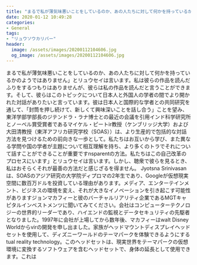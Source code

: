 ```yaml
---
title: "まるで私が薄気味悪いことをしているのか、あの人たちに対して何かを持っているかのようではありません」とリュウセイは言います。"
date: 2020-01-12 10:49:28
categories:
- General
tags:
- "リュウソウカリバー"
header:
  image: /assets/images/20200112104606.jpg
  og_image: /assets/images/20200112104606.jpg
---
```


まるで私が薄気味悪いことをしているのか、あの人たちに対して何かを持っているかのようではありません」とリュウセイは言います。私は彼らの作品を読んだふりをするつもりはありませんが、彼らは私の作品を読んだと言うことができます。そして、彼らはこのトピックについて日本人と外国人の学者の間でより開かれた対話がありたいと言っています。彼は日本人と国際的な学者との共同研究を通して、「封筒を押し続けて、新しくて興味深いことを話し合う」ことを望み、東洋学部学部長のジテンドラ・ラナ博士との最近の会議を引用インド科学研究所とノーベル賞受賞者であるマイケル・ピートir教授（ケンブリッジ大学）および大田清教授（東洋アフリカ研究学校（SOAS））は、より生産的で包括的な対話方法を見つけるための前向きな一歩として。私たちはお互いから学び、また異なる学問や国の学者が主題について相互理解を持ち、より多くのトラでそれについて話すことができることが重要ですnsparentの方法。私たちはこの自己改革のプロセスにいます」とリュウセイは言います。しかし、聴衆で彼らを見るとき、私はおそらくそれが最善の方法だと感じざるを得ません。 Jyotsna Srinivasanは、SOASのアジア研究の大学院ディプロマの2年生であり、Googleが仮想現実空間に数百万ドルを投資している理由があります。メディア、エンターテインメント、ビジネスの環境を変え、それが大きなイノベーションを引き起こす可能性がありますジョンマカフィーと彼のバーチャルリアリティ企業であるMGTキャピタルインベストメンツに聞いてみてください。会社はコンピューターテクノロジーの世界的リーダーであり、ハイエンドの監視とデータセキュリティの先駆者となりました。1997年に会社が上場してから数年後、マカフィーはwalt Disney Worldからvirの開発を申し出ました。家族がヘッドマウントディスプレイヘッドセットを使用して、ディズニーワールドのテーマパークを体験できるようにするtual reality technology。このヘッドセットは、現実世界をテーマパークの仮想環境に変換するソフトウェアを含むヘッドセットで、身体の延長として使用できます。これは
